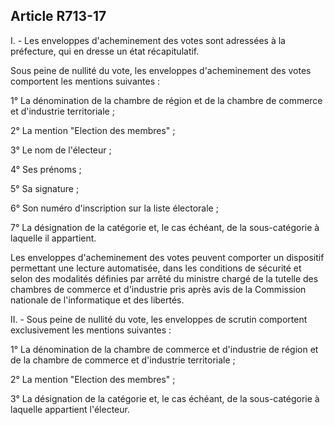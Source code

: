 Article R713-17
----
I. - Les enveloppes d'acheminement des votes sont adressées à la préfecture, qui
en dresse un état récapitulatif.

Sous peine de nullité du vote, les enveloppes d'acheminement des votes
comportent les mentions suivantes :

1° La dénomination de la chambre de région et de la chambre de commerce et
d'industrie territoriale ;

2° La mention "Election des membres" ;

3° Le nom de l'électeur ;

4° Ses prénoms ;

5° Sa signature ;

6° Son numéro d'inscription sur la liste électorale ;

7° La désignation de la catégorie et, le cas échéant, de la sous-catégorie à
laquelle il appartient.

Les enveloppes d'acheminement des votes peuvent comporter un dispositif
permettant une lecture automatisée, dans les conditions de sécurité et selon des
modalités définies par arrêté du ministre chargé de la tutelle des chambres de
commerce et d'industrie pris après avis de la Commission nationale de
l'informatique et des libertés.

II. - Sous peine de nullité du vote, les enveloppes de scrutin comportent
exclusivement les mentions suivantes :

1° La dénomination de la chambre de commerce et d'industrie de région et de la
chambre de commerce et d'industrie territoriale ;

2° La mention "Election des membres" ;

3° La désignation de la catégorie et, le cas échéant, de la sous-catégorie à
laquelle appartient l'électeur.
